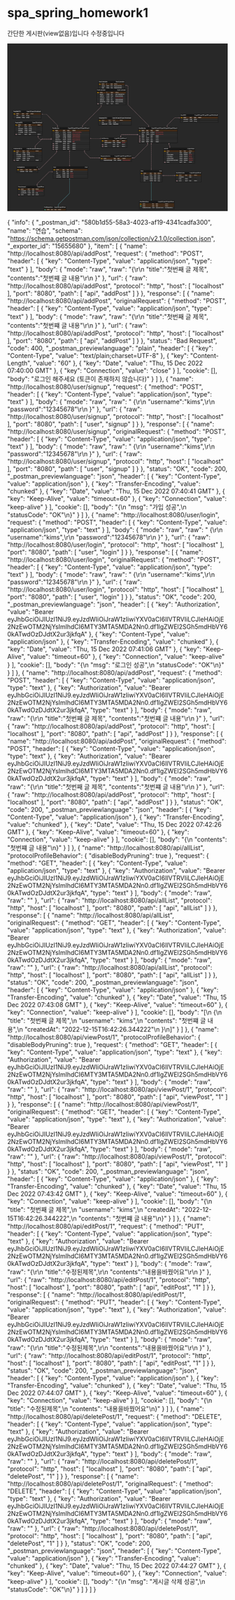 # spa_spring_homework1
간단한 게시판(view없음)입니다
수정중입니다

![대체 텍스트](https://github.com/rianbowgift/spa_spring_homework1/blob/master/%EC%8B%AC%ED%99%94%EA%B0%9C%EC%9D%B8lv1.png?raw=true)



{
	"info": {
		"_postman_id": "580b1d55-58a3-4023-af19-4341cadfa300",
		"name": "연습",
		"schema": "https://schema.getpostman.com/json/collection/v2.1.0/collection.json",
		"_exporter_id": "15655680"
	},
	"item": [
		{
			"name": "http://localhost:8080/api/addPost",
			"request": {
				"method": "POST",
				"header": [
					{
						"key": "Content-Type",
						"value": "application/json",
						"type": "text"
					}
				],
				"body": {
					"mode": "raw",
					"raw": "{\r\n        \"title\":\"첫번째 글 제목\",  \"contents\":\"첫번쨰 글 내용\"\r\n        }"
				},
				"url": {
					"raw": "http://localhost:8080/api/addPost",
					"protocol": "http",
					"host": [
						"localhost"
					],
					"port": "8080",
					"path": [
						"api",
						"addPost"
					]
				}
			},
			"response": [
				{
					"name": "http://localhost:8080/api/addPost",
					"originalRequest": {
						"method": "POST",
						"header": [
							{
								"key": "Content-Type",
								"value": "application/json",
								"type": "text"
							}
						],
						"body": {
							"mode": "raw",
							"raw": "{\r\n        \"title\":\"첫번째 글 제목\",  \"contents\":\"첫번쨰 글 내용\"\r\n        }"
						},
						"url": {
							"raw": "http://localhost:8080/api/addPost",
							"protocol": "http",
							"host": [
								"localhost"
							],
							"port": "8080",
							"path": [
								"api",
								"addPost"
							]
						}
					},
					"status": "Bad Request",
					"code": 400,
					"_postman_previewlanguage": "plain",
					"header": [
						{
							"key": "Content-Type",
							"value": "text/plain;charset=UTF-8"
						},
						{
							"key": "Content-Length",
							"value": "60"
						},
						{
							"key": "Date",
							"value": "Thu, 15 Dec 2022 07:40:00 GMT"
						},
						{
							"key": "Connection",
							"value": "close"
						}
					],
					"cookie": [],
					"body": "로그인 해주세요 (토큰이 존재하지 않습니다)"
				}
			]
		},
		{
			"name": "http://localhost:8080/user/signup",
			"request": {
				"method": "POST",
				"header": [
					{
						"key": "Content-Type",
						"value": "application/json",
						"type": "text"
					}
				],
				"body": {
					"mode": "raw",
					"raw": "        {\r\n        \"username\":\"kims\",\r\n        \"password\":\"12345678\"\r\n        }"
				},
				"url": {
					"raw": "http://localhost:8080/user/signup",
					"protocol": "http",
					"host": [
						"localhost"
					],
					"port": "8080",
					"path": [
						"user",
						"signup"
					]
				}
			},
			"response": [
				{
					"name": "http://localhost:8080/user/signup",
					"originalRequest": {
						"method": "POST",
						"header": [
							{
								"key": "Content-Type",
								"value": "application/json",
								"type": "text"
							}
						],
						"body": {
							"mode": "raw",
							"raw": "        {\r\n        \"username\":\"kims\",\r\n        \"password\":\"12345678\"\r\n        }"
						},
						"url": {
							"raw": "http://localhost:8080/user/signup",
							"protocol": "http",
							"host": [
								"localhost"
							],
							"port": "8080",
							"path": [
								"user",
								"signup"
							]
						}
					},
					"status": "OK",
					"code": 200,
					"_postman_previewlanguage": "json",
					"header": [
						{
							"key": "Content-Type",
							"value": "application/json"
						},
						{
							"key": "Transfer-Encoding",
							"value": "chunked"
						},
						{
							"key": "Date",
							"value": "Thu, 15 Dec 2022 07:40:41 GMT"
						},
						{
							"key": "Keep-Alive",
							"value": "timeout=60"
						},
						{
							"key": "Connection",
							"value": "keep-alive"
						}
					],
					"cookie": [],
					"body": "{\n    \"msg\": \"가입 성공\",\n    \"statusCode\": \"OK\"\n}"
				}
			]
		},
		{
			"name": "http://localhost:8080/user/login",
			"request": {
				"method": "POST",
				"header": [
					{
						"key": "Content-Type",
						"value": "application/json",
						"type": "text"
					}
				],
				"body": {
					"mode": "raw",
					"raw": "        {\r\n        \"username\":\"kims\",\r\n        \"password\":\"12345678\"\r\n        }"
				},
				"url": {
					"raw": "http://localhost:8080/user/login",
					"protocol": "http",
					"host": [
						"localhost"
					],
					"port": "8080",
					"path": [
						"user",
						"login"
					]
				}
			},
			"response": [
				{
					"name": "http://localhost:8080/user/login",
					"originalRequest": {
						"method": "POST",
						"header": [
							{
								"key": "Content-Type",
								"value": "application/json",
								"type": "text"
							}
						],
						"body": {
							"mode": "raw",
							"raw": "        {\r\n        \"username\":\"kims\",\r\n        \"password\":\"12345678\"\r\n        }"
						},
						"url": {
							"raw": "http://localhost:8080/user/login",
							"protocol": "http",
							"host": [
								"localhost"
							],
							"port": "8080",
							"path": [
								"user",
								"login"
							]
						}
					},
					"status": "OK",
					"code": 200,
					"_postman_previewlanguage": "json",
					"header": [
						{
							"key": "Authorization",
							"value": "Bearer eyJhbGciOiJIUzI1NiJ9.eyJzdWIiOiJraW1zIiwiYXV0aCI6IlVTRVIiLCJleHAiOjE2NzEwOTM2NjYsImlhdCI6MTY3MTA5MDA2Nn0.df1lgZWEl2SGh5mdHbVY60kATwdOzDJdtX2ur3jkfqA"
						},
						{
							"key": "Content-Type",
							"value": "application/json"
						},
						{
							"key": "Transfer-Encoding",
							"value": "chunked"
						},
						{
							"key": "Date",
							"value": "Thu, 15 Dec 2022 07:41:06 GMT"
						},
						{
							"key": "Keep-Alive",
							"value": "timeout=60"
						},
						{
							"key": "Connection",
							"value": "keep-alive"
						}
					],
					"cookie": [],
					"body": "{\n    \"msg\": \"로그인 성공\",\n    \"statusCode\": \"OK\"\n}"
				}
			]
		},
		{
			"name": "http://localhost:8080/api/addPost",
			"request": {
				"method": "POST",
				"header": [
					{
						"key": "Content-Type",
						"value": "application/json",
						"type": "text"
					},
					{
						"key": "Authorization",
						"value": "Bearer eyJhbGciOiJIUzI1NiJ9.eyJzdWIiOiJraW1zIiwiYXV0aCI6IlVTRVIiLCJleHAiOjE2NzEwOTM2NjYsImlhdCI6MTY3MTA5MDA2Nn0.df1lgZWEl2SGh5mdHbVY60kATwdOzDJdtX2ur3jkfqA",
						"type": "text"
					}
				],
				"body": {
					"mode": "raw",
					"raw": "{\r\n        \"title\":\"첫번째 글 제목\",  \"contents\":\"첫번쨰 글 내용\"\r\n        }"
				},
				"url": {
					"raw": "http://localhost:8080/api/addPost",
					"protocol": "http",
					"host": [
						"localhost"
					],
					"port": "8080",
					"path": [
						"api",
						"addPost"
					]
				}
			},
			"response": [
				{
					"name": "http://localhost:8080/api/addPost",
					"originalRequest": {
						"method": "POST",
						"header": [
							{
								"key": "Content-Type",
								"value": "application/json",
								"type": "text"
							},
							{
								"key": "Authorization",
								"value": "Bearer eyJhbGciOiJIUzI1NiJ9.eyJzdWIiOiJraW1zIiwiYXV0aCI6IlVTRVIiLCJleHAiOjE2NzEwOTM2NjYsImlhdCI6MTY3MTA5MDA2Nn0.df1lgZWEl2SGh5mdHbVY60kATwdOzDJdtX2ur3jkfqA",
								"type": "text"
							}
						],
						"body": {
							"mode": "raw",
							"raw": "{\r\n        \"title\":\"첫번째 글 제목\",  \"contents\":\"첫번쨰 글 내용\"\r\n        }"
						},
						"url": {
							"raw": "http://localhost:8080/api/addPost",
							"protocol": "http",
							"host": [
								"localhost"
							],
							"port": "8080",
							"path": [
								"api",
								"addPost"
							]
						}
					},
					"status": "OK",
					"code": 200,
					"_postman_previewlanguage": "json",
					"header": [
						{
							"key": "Content-Type",
							"value": "application/json"
						},
						{
							"key": "Transfer-Encoding",
							"value": "chunked"
						},
						{
							"key": "Date",
							"value": "Thu, 15 Dec 2022 07:42:26 GMT"
						},
						{
							"key": "Keep-Alive",
							"value": "timeout=60"
						},
						{
							"key": "Connection",
							"value": "keep-alive"
						}
					],
					"cookie": [],
					"body": "{\n    \"contents\": \"첫번쨰 글 내용\"\n}"
				}
			]
		},
		{
			"name": "http://localhost:8080/api/allList",
			"protocolProfileBehavior": {
				"disableBodyPruning": true
			},
			"request": {
				"method": "GET",
				"header": [
					{
						"key": "Content-Type",
						"value": "application/json",
						"type": "text"
					},
					{
						"key": "Authorization",
						"value": "Bearer eyJhbGciOiJIUzI1NiJ9.eyJzdWIiOiJraW1zIiwiYXV0aCI6IlVTRVIiLCJleHAiOjE2NzEwOTM2NjYsImlhdCI6MTY3MTA5MDA2Nn0.df1lgZWEl2SGh5mdHbVY60kATwdOzDJdtX2ur3jkfqA",
						"type": "text"
					}
				],
				"body": {
					"mode": "raw",
					"raw": ""
				},
				"url": {
					"raw": "http://localhost:8080/api/allList",
					"protocol": "http",
					"host": [
						"localhost"
					],
					"port": "8080",
					"path": [
						"api",
						"allList"
					]
				}
			},
			"response": [
				{
					"name": "http://localhost:8080/api/allList",
					"originalRequest": {
						"method": "GET",
						"header": [
							{
								"key": "Content-Type",
								"value": "application/json",
								"type": "text"
							},
							{
								"key": "Authorization",
								"value": "Bearer eyJhbGciOiJIUzI1NiJ9.eyJzdWIiOiJraW1zIiwiYXV0aCI6IlVTRVIiLCJleHAiOjE2NzEwOTM2NjYsImlhdCI6MTY3MTA5MDA2Nn0.df1lgZWEl2SGh5mdHbVY60kATwdOzDJdtX2ur3jkfqA",
								"type": "text"
							}
						],
						"body": {
							"mode": "raw",
							"raw": ""
						},
						"url": {
							"raw": "http://localhost:8080/api/allList",
							"protocol": "http",
							"host": [
								"localhost"
							],
							"port": "8080",
							"path": [
								"api",
								"allList"
							]
						}
					},
					"status": "OK",
					"code": 200,
					"_postman_previewlanguage": "json",
					"header": [
						{
							"key": "Content-Type",
							"value": "application/json"
						},
						{
							"key": "Transfer-Encoding",
							"value": "chunked"
						},
						{
							"key": "Date",
							"value": "Thu, 15 Dec 2022 07:43:08 GMT"
						},
						{
							"key": "Keep-Alive",
							"value": "timeout=60"
						},
						{
							"key": "Connection",
							"value": "keep-alive"
						}
					],
					"cookie": [],
					"body": "[\n    {\n        \"title\": \"첫번째 글 제목\",\n        \"username\": \"kims\",\n        \"contents\": \"첫번쨰 글 내용\",\n        \"createdAt\": \"2022-12-15T16:42:26.344222\"\n    }\n]"
				}
			]
		},
		{
			"name": "http://localhost:8080/api/viewPost/1",
			"protocolProfileBehavior": {
				"disableBodyPruning": true
			},
			"request": {
				"method": "GET",
				"header": [
					{
						"key": "Content-Type",
						"value": "application/json",
						"type": "text"
					},
					{
						"key": "Authorization",
						"value": "Bearer eyJhbGciOiJIUzI1NiJ9.eyJzdWIiOiJraW1zIiwiYXV0aCI6IlVTRVIiLCJleHAiOjE2NzEwOTM2NjYsImlhdCI6MTY3MTA5MDA2Nn0.df1lgZWEl2SGh5mdHbVY60kATwdOzDJdtX2ur3jkfqA",
						"type": "text"
					}
				],
				"body": {
					"mode": "raw",
					"raw": ""
				},
				"url": {
					"raw": "http://localhost:8080/api/viewPost/1",
					"protocol": "http",
					"host": [
						"localhost"
					],
					"port": "8080",
					"path": [
						"api",
						"viewPost",
						"1"
					]
				}
			},
			"response": [
				{
					"name": "http://localhost:8080/api/viewPost/1",
					"originalRequest": {
						"method": "GET",
						"header": [
							{
								"key": "Content-Type",
								"value": "application/json",
								"type": "text"
							},
							{
								"key": "Authorization",
								"value": "Bearer eyJhbGciOiJIUzI1NiJ9.eyJzdWIiOiJraW1zIiwiYXV0aCI6IlVTRVIiLCJleHAiOjE2NzEwOTM2NjYsImlhdCI6MTY3MTA5MDA2Nn0.df1lgZWEl2SGh5mdHbVY60kATwdOzDJdtX2ur3jkfqA",
								"type": "text"
							}
						],
						"body": {
							"mode": "raw",
							"raw": ""
						},
						"url": {
							"raw": "http://localhost:8080/api/viewPost/1",
							"protocol": "http",
							"host": [
								"localhost"
							],
							"port": "8080",
							"path": [
								"api",
								"viewPost",
								"1"
							]
						}
					},
					"status": "OK",
					"code": 200,
					"_postman_previewlanguage": "json",
					"header": [
						{
							"key": "Content-Type",
							"value": "application/json"
						},
						{
							"key": "Transfer-Encoding",
							"value": "chunked"
						},
						{
							"key": "Date",
							"value": "Thu, 15 Dec 2022 07:43:42 GMT"
						},
						{
							"key": "Keep-Alive",
							"value": "timeout=60"
						},
						{
							"key": "Connection",
							"value": "keep-alive"
						}
					],
					"cookie": [],
					"body": "{\n    \"title\": \"첫번째 글 제목\",\n    \"username\": \"kims\",\n    \"createdAt\": \"2022-12-15T16:42:26.344222\",\n    \"contents\": \"첫번쨰 글 내용\"\n}"
				}
			]
		},
		{
			"name": "http://localhost:8080/api/editPost/1",
			"request": {
				"method": "PUT",
				"header": [
					{
						"key": "Content-Type",
						"value": "application/json",
						"type": "text"
					},
					{
						"key": "Authorization",
						"value": "Bearer eyJhbGciOiJIUzI1NiJ9.eyJzdWIiOiJraW1zIiwiYXV0aCI6IlVTRVIiLCJleHAiOjE2NzEwOTM2NjYsImlhdCI6MTY3MTA5MDA2Nn0.df1lgZWEl2SGh5mdHbVY60kATwdOzDJdtX2ur3jkfqA",
						"type": "text"
					}
				],
				"body": {
					"mode": "raw",
					"raw": "{\r\n        \"title\":\"수정된제목\",\r\n        \"contents\":\"내용을바꿨어요\"\r\n        }"
				},
				"url": {
					"raw": "http://localhost:8080/api/editPost/1",
					"protocol": "http",
					"host": [
						"localhost"
					],
					"port": "8080",
					"path": [
						"api",
						"editPost",
						"1"
					]
				}
			},
			"response": [
				{
					"name": "http://localhost:8080/api/editPost/1",
					"originalRequest": {
						"method": "PUT",
						"header": [
							{
								"key": "Content-Type",
								"value": "application/json",
								"type": "text"
							},
							{
								"key": "Authorization",
								"value": "Bearer eyJhbGciOiJIUzI1NiJ9.eyJzdWIiOiJraW1zIiwiYXV0aCI6IlVTRVIiLCJleHAiOjE2NzEwOTM2NjYsImlhdCI6MTY3MTA5MDA2Nn0.df1lgZWEl2SGh5mdHbVY60kATwdOzDJdtX2ur3jkfqA",
								"type": "text"
							}
						],
						"body": {
							"mode": "raw",
							"raw": "{\r\n        \"title\":\"수정된제목\",\r\n        \"contents\":\"내용을바꿨어요\"\r\n        }"
						},
						"url": {
							"raw": "http://localhost:8080/api/editPost/1",
							"protocol": "http",
							"host": [
								"localhost"
							],
							"port": "8080",
							"path": [
								"api",
								"editPost",
								"1"
							]
						}
					},
					"status": "OK",
					"code": 200,
					"_postman_previewlanguage": "json",
					"header": [
						{
							"key": "Content-Type",
							"value": "application/json"
						},
						{
							"key": "Transfer-Encoding",
							"value": "chunked"
						},
						{
							"key": "Date",
							"value": "Thu, 15 Dec 2022 07:44:07 GMT"
						},
						{
							"key": "Keep-Alive",
							"value": "timeout=60"
						},
						{
							"key": "Connection",
							"value": "keep-alive"
						}
					],
					"cookie": [],
					"body": "{\n    \"title\": \"수정된제목\",\n    \"contents\": \"내용을바꿨어요\"\n}"
				}
			]
		},
		{
			"name": "http://localhost:8080/api/deletePost/1",
			"request": {
				"method": "DELETE",
				"header": [
					{
						"key": "Content-Type",
						"value": "application/json",
						"type": "text"
					},
					{
						"key": "Authorization",
						"value": "Bearer eyJhbGciOiJIUzI1NiJ9.eyJzdWIiOiJraW1zIiwiYXV0aCI6IlVTRVIiLCJleHAiOjE2NzEwOTM2NjYsImlhdCI6MTY3MTA5MDA2Nn0.df1lgZWEl2SGh5mdHbVY60kATwdOzDJdtX2ur3jkfqA",
						"type": "text"
					}
				],
				"body": {
					"mode": "raw",
					"raw": ""
				},
				"url": {
					"raw": "http://localhost:8080/api/deletePost/1",
					"protocol": "http",
					"host": [
						"localhost"
					],
					"port": "8080",
					"path": [
						"api",
						"deletePost",
						"1"
					]
				}
			},
			"response": [
				{
					"name": "http://localhost:8080/api/deletePost/1",
					"originalRequest": {
						"method": "DELETE",
						"header": [
							{
								"key": "Content-Type",
								"value": "application/json",
								"type": "text"
							},
							{
								"key": "Authorization",
								"value": "Bearer eyJhbGciOiJIUzI1NiJ9.eyJzdWIiOiJraW1zIiwiYXV0aCI6IlVTRVIiLCJleHAiOjE2NzEwOTM2NjYsImlhdCI6MTY3MTA5MDA2Nn0.df1lgZWEl2SGh5mdHbVY60kATwdOzDJdtX2ur3jkfqA",
								"type": "text"
							}
						],
						"body": {
							"mode": "raw",
							"raw": ""
						},
						"url": {
							"raw": "http://localhost:8080/api/deletePost/1",
							"protocol": "http",
							"host": [
								"localhost"
							],
							"port": "8080",
							"path": [
								"api",
								"deletePost",
								"1"
							]
						}
					},
					"status": "OK",
					"code": 200,
					"_postman_previewlanguage": "json",
					"header": [
						{
							"key": "Content-Type",
							"value": "application/json"
						},
						{
							"key": "Transfer-Encoding",
							"value": "chunked"
						},
						{
							"key": "Date",
							"value": "Thu, 15 Dec 2022 07:44:27 GMT"
						},
						{
							"key": "Keep-Alive",
							"value": "timeout=60"
						},
						{
							"key": "Connection",
							"value": "keep-alive"
						}
					],
					"cookie": [],
					"body": "{\n    \"msg\": \"게시글 삭제 성공\",\n    \"statusCode\": \"OK\"\n}"
				}
			]
		}
	]
}

